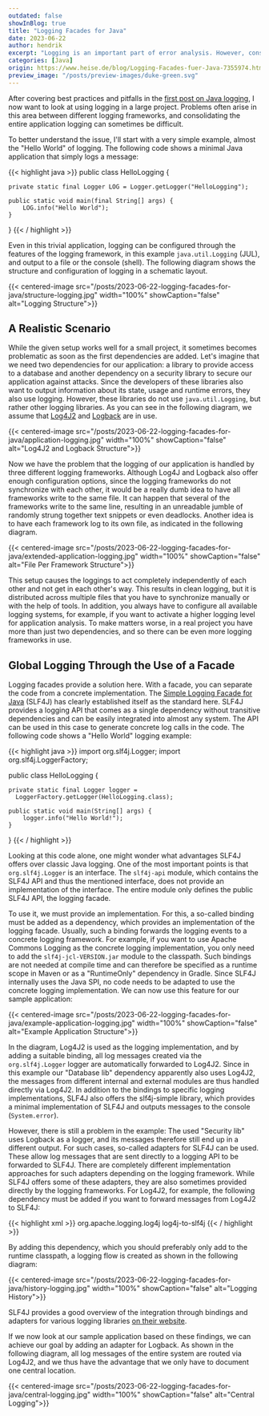 ```yaml
---
outdated: false
showInBlog: true
title: "Logging Facades for Java"
date: 2023-06-22
author: hendrik
excerpt: "Logging is an important part of error analysis. However, consolidating different logging libs in Java applications is always a challenge. If you want to know how several different logging libs in a single application can be handled, this post is for you."
categories: [Java]
origin: https://www.heise.de/blog/Logging-Facades-fuer-Java-7355974.html
preview_image: "/posts/preview-images/duke-green.svg"
---
```


After covering best practices and pitfalls in the [first post on Java logging](https://open-elements.com/posts/2023/02/07/best-practices-and-anti-pattern-for-logging-in-java-and-other-languages/), I now want to look at using logging in a large project.
Problems often arise in this area between different logging frameworks, and consolidating the entire application logging can sometimes be difficult.

To better understand the issue, I'll start with a very simple example, almost the "Hello World" of logging.
The following code shows a minimal Java application that simply logs a message:

{{< highlight java >}}
public class HelloLogging {

    private static final Logger LOG = Logger.getLogger("HelloLogging");

    public static void main(final String[] args) {
        LOG.info("Hello World");
    }
}
{{< / highlight >}}

Even in this trivial application, logging can be configured through the features of the logging framework, in this example `java.util.Logging` (JUL), and output to a file or the console (shell).
The following diagram shows the structure and configuration of logging in a schematic layout.

{{< centered-image src="/posts/2023-06-22-logging-facades-for-java/structure-logging.jpg" width="100%" showCaption="false" alt="Logging Structure">}}

## A Realistic Scenario

While the given setup works well for a small project, it sometimes becomes problematic as soon as the first dependencies are added.
Let's imagine that we need two dependencies for our application: a library to provide access to a database and another dependency on a security library to secure our application against attacks.
Since the developers of these libraries also want to output information about its state, usage and runtime errors, they also use logging.
However, these libraries do not use `java.util.Logging`, but rather other logging libraries.
As you can see in the following diagram, we assume that [Log4J2](https://logging.apache.org/log4j/2.x/) and [Logback](https://github.com/qos-ch/logback) are in use.

{{< centered-image src="/posts/2023-06-22-logging-facades-for-java/application-logging.jpg" width="100%" showCaption="false" alt="Log4J2 and Logback Structure">}}

Now we have the problem that the logging of our application is handled by three different logging frameworks.
Although Log4J and Logback also offer enough configuration options, since the logging frameworks do not synchronize with each other, it would be a really dumb idea to have all frameworks write to the same file.
It can happen that several of the frameworks write to the same line, resulting in an unreadable jumble of randomly strung together text snippets or even deadlocks.
Another idea is to have each framework log to its own file, as indicated in the following diagram.

{{< centered-image src="/posts/2023-06-22-logging-facades-for-java/extended-application-logging.jpg" width="100%" showCaption="false" alt="File Per Framework Structure">}}

This setup causes the loggings to act completely independently of each other and not get in each other's way.
This results in clean logging, but it is distributed across multiple files that you have to synchronize manually or with the help of tools.
In addition, you always have to configure all available logging systems, for example, if you want to activate a higher logging level for application analysis.
To make matters worse, in a real project you have more than just two dependencies, and so there can be even more logging frameworks in use.

## Global Logging Through the Use of a Facade

Logging facades provide a solution here.
With a facade, you can separate the code from a concrete implementation.
The [Simple Logging Facade for Java](https://www.slf4j.org/) (SLF4J) has clearly established itself as the standard here.
SLF4J provides a logging API that comes as a single dependency without transitive dependencies and can be easily integrated into almost any system.
The API can be used in this case to generate concrete log calls in the code.
The following code shows a "Hello World" logging example:

{{< highlight java >}}
import org.slf4j.Logger;
import org.slf4j.LoggerFactory;

public class HelloLogging {

    private static final Logger logger = 
      LoggerFactory.getLogger(HelloLogging.class);

    public static void main(String[] args) {
        logger.info("Hello World!");
    }
}
{{< / highlight >}}

Looking at this code alone, one might wonder what advantages SLF4J offers over classic Java logging.
One of the most important points is that `org.slf4j.Logger` is an interface.
The `slf4j-api` module, which contains the SLF4J API and thus the mentioned interface, does not provide an implementation of the interface.
The entire module only defines the public SLF4J API, the logging facade.

To use it, we must provide an implementation.
For this, a so-called binding must be added as a dependency, which provides an implementation of the logging facade.
Usually, such a binding forwards the logging events to a concrete logging framework.
For example, if you want to use Apache Commons Logging as the concrete logging implementation, you only need to add the `slf4j-jcl-VERSION.jar` module to the classpath.
Such bindings are not needed at compile time and can therefore be specified as a runtime scope in Maven or as a "RuntimeOnly" dependency in Gradle.
Since SLF4J internally uses the Java SPI, no code needs to be adapted to use the concrete logging implementation.
We can now use this feature for our sample application:

{{< centered-image src="/posts/2023-06-22-logging-facades-for-java/example-application-logging.jpg" width="100%" showCaption="false" alt="Example Application Structure">}}

In the diagram, Log4J2 is used as the logging implementation, and by adding a suitable binding, all log messages created via the `org.slf4j.Logger` logger are automatically forwarded to Log4J2.
Since in this example our "Database lib" dependency apparently also uses Log4J2, the messages from different internal and external modules are thus handled directly via Log4J2.
In addition to the bindings to specific logging implementations, SLF4J also offers the slf4j-simple library, which provides a minimal implementation of SLF4J and outputs messages to the console (`System.error`).

However, there is still a problem in the example: The used "Security lib" uses Logback as a logger, and its messages therefore still end up in a different output.
For such cases, so-called adapters for SLF4J can be used.
These allow log messages that are sent directly to a logging API to be forwarded to SLF4J.
There are completely different implementation approaches for such adapters depending on the logging framework.
While SLF4J offers some of these adapters, they are also sometimes provided directly by the logging frameworks.
For Log4J2, for example, the following dependency must be added if you want to forward messages from Log4J2 to SLF4J:

{{< highlight xml >}}
<groupId>org.apache.logging.log4j</groupId>
<artifactId>log4j-to-slf4j</artifactId>
{{< / highlight >}}

By adding this dependency, which you should preferably only add to the runtime classpath, a logging flow is created as shown in the following diagram:

{{< centered-image src="/posts/2023-06-22-logging-facades-for-java/history-logging.jpg" width="100%" showCaption="false" alt="Logging History">}}

SLF4J provides a good overview of the integration through bindings and adapters for various logging libraries [on their website](https://www.slf4j.org/legacy.html).

If we now look at our sample application based on these findings, we can achieve our goal by adding an adapter for Logback.
As shown in the following diagram, all log messages of the entire system are routed via Log4J2, and we thus have the advantage that we only have to document one central location.

{{< centered-image src="/posts/2023-06-22-logging-facades-for-java/central-logging.jpg" width="100%" showCaption="false" alt="Central Logging">}}